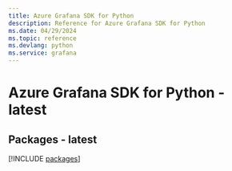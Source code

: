 ```yaml
---
title: Azure Grafana SDK for Python
description: Reference for Azure Grafana SDK for Python
ms.date: 04/29/2024
ms.topic: reference
ms.devlang: python
ms.service: grafana
---
```

# Azure Grafana SDK for Python - latest
## Packages - latest
[!INCLUDE [packages](grafana-index.md)]